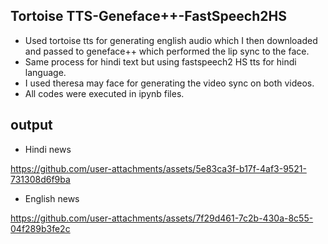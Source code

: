 ## Tortoise TTS-Geneface++-FastSpeech2HS

- Used tortoise tts for generating english audio which I then downloaded and passed to geneface++ which performed the lip sync to the face.
- Same process for hindi text but using fastspeech2 HS tts for hindi language.
- I used theresa may face for generating the video sync on both videos.
- All codes were executed in ipynb files.

## output

- Hindi news

https://github.com/user-attachments/assets/5e83ca3f-b17f-4af3-9521-731308d6f9ba

- English news



https://github.com/user-attachments/assets/7f29d461-7c2b-430a-8c55-04f289b3fe2c



